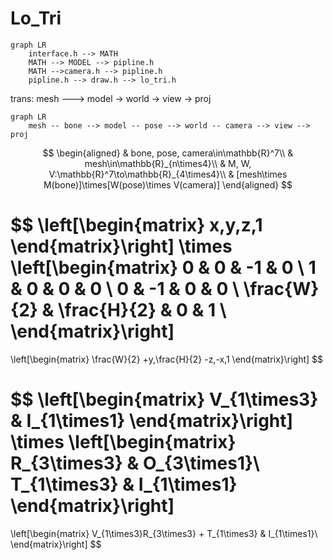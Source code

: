 # Lo_Tri

```mermaid
graph LR
    interface.h --> MATH
    MATH --> MODEL --> pipline.h
    MATH -->camera.h --> pipline.h
    pipline.h --> draw.h --> lo_tri.h
```

trans: mesh ---> model -> world -> view -> proj

```mermaid
graph LR
    mesh -- bone --> model -- pose --> world -- camera --> view --> proj
```

$$
\begin{aligned}
& bone, pose, camera\in\mathbb{R}^7\\
& mesh\in\mathbb{R}_{n\times4}\\
& M, W, V:\mathbb{R}^7\to\mathbb{R}_{4\times4}\\
& [mesh\times M(bone)]\times[W(pose)\times V(camera)]
\end{aligned}
$$

$$
\left[\begin{matrix}
x,y,z,1
\end{matrix}\right]
\times
\left[\begin{matrix}
0 & 0 & -1 & 0 \\
1 & 0 & 0 & 0 \\
0 & -1 & 0 & 0 \\
\frac{W}{2} & \frac{H}{2} & 0 & 1 \\
\end{matrix}\right]
=
\left[\begin{matrix}
\frac{W}{2} +y,\frac{H}{2} -z,-x,1
\end{matrix}\right]
$$

$$
\left[\begin{matrix}
V_{1\times3} & I_{1\times1}
\end{matrix}\right]
\times
\left[\begin{matrix}
R_{3\times3} & O_{3\times1}\\
T_{1\times3} & I_{1\times1}
\end{matrix}\right]
=
\left[\begin{matrix}
V_{1\times3}R_{3\times3} + T_{1\times3} & I_{1\times1}\\
\end{matrix}\right]
$$
